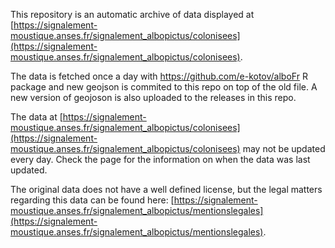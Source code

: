 This repository is an automatic archive of data displayed at [https://signalement-moustique.anses.fr/signalement_albopictus/colonisees](https://signalement-moustique.anses.fr/signalement_albopictus/colonisees).

The data is fetched once a day with https://github.com/e-kotov/alboFr R package and new geojson is commited to this repo on top of the old file. A new version of geojoson is also uploaded to the releases in this repo.

The data at [https://signalement-moustique.anses.fr/signalement_albopictus/colonisees](https://signalement-moustique.anses.fr/signalement_albopictus/colonisees) may not be updated every day. Check the page for the information on when the data was last updated.

The original data does not have a well defined license, but the legal matters regarding this data can be found here: [https://signalement-moustique.anses.fr/signalement_albopictus/mentionslegales](https://signalement-moustique.anses.fr/signalement_albopictus/mentionslegales).
